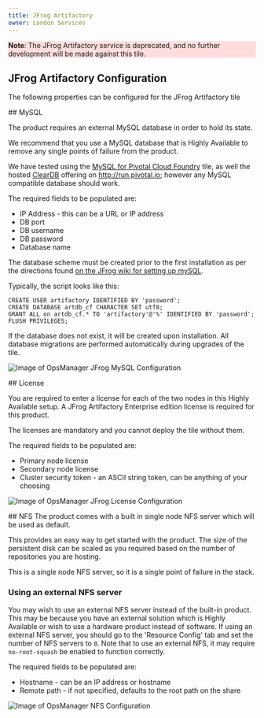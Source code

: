 ```yaml
---
title: JFrog Artifactory
owner: London Services
---
```


<style>
    .note.warning {
        background-color: #fdd;
        border-color: #fbb
    }

    .note.warning:before {
        color: #f99;
     }
</style>

<p class="note warning"><strong>Note</strong>: The JFrog Artifactory service is deprecated, and no further development will be made against this tile.</p>

## JFrog Artifactory Configuration

The following properties can be configured for the JFrog Artifactory tile

##<a id='mysql'></a> MySQL

The product requires an external MySQL database in order to hold its state.

We recommend that you use a MySQL database that is Highly Available to remove any single points of failure from the product.

We have tested using the [MySQL for Pivotal Cloud Foundry](https://network.pivotal.io/products/p-mysql) tile, as well the hosted [ClearDB](https://console.run.pivotal.io/marketplace/cleardb) offering on http://run.pivotal.io; however any MySQL compatible database should work.

The required fields to be populated are:

* IP Address - this can be a URL or IP address
* DB port
* DB username
* DB password
* Database name

The database scheme must be created prior to the first installation as per the directions found [on the JFrog wiki for setting up mySQL](https://www.jfrog.com/confluence/display/RTF/MySQL).

Typically, the script looks like this:
```
CREATE USER artifactory IDENTIFIED BY 'password';
CREATE DATABASE artdb_cf CHARACTER SET utf8;
GRANT ALL on artdb_cf.* TO 'artifactory'@'%' IDENTIFIED BY 'password';
FLUSH PRIVILEGES;
```

If the database does not exist, it will be created upon installation. All database migrations are performed automatically during upgrades of the tile.

![Image of OpsManager JFrog MySQL Configuration](mysql.jpeg)

##<a id='license'></a> License

You are required to enter a license for each of the two nodes in this Highly Available setup. A JFrog Artifactory Enterprise edition license is required for this product.

The licenses are mandatory and you cannot deploy the tile without them.

The required fields to be populated are:

* Primary node license
* Secondary node license
* Cluster security token - an ASCII string token, can be anything of your choosing

![Image of OpsManager JFrog License Configuration](licence.jpeg)

##<a id='nfs'></a> NFS
The product comes with a built in single node NFS server which will be used as default.

This provides an easy way to get started with the product. The size of the persistent disk can be scaled as you required based on the number of repositories you are hosting.

This is a single node NFS server, so it is a single point of failure in the stack.

### Using an external NFS server
You may wish to use an external NFS server instead of the built-in product.
This may be because you have an external solution which is Highly Available or wish to use a hardware product instead of software.
If using an external NFS server, you should go to the 'Resource Config' tab and set the number of NFS servers to `0`.
Note that to use an external NFS, it may require `no-root-squash` be enabled to function correctly.

The required fields to be populated are:

* Hostname - can be an IP address or hostname
* Remote path - if not specified, defaults to the root path on the share

![Image of OpsManager NFS Configuration](nfs.jpeg)
